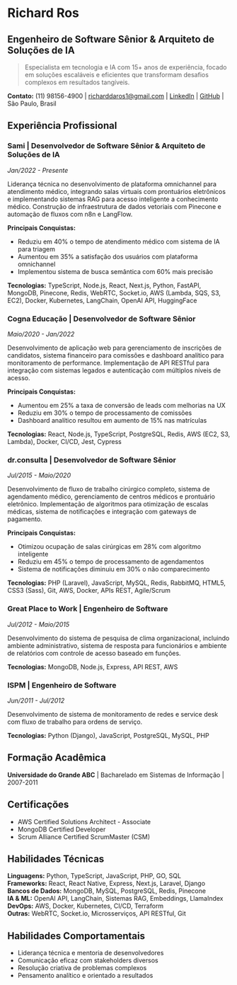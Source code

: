 # Richard Ros
## Engenheiro de Software Sênior & Arquiteto de Soluções de IA

> Especialista em tecnologia e IA com 15+ anos de experiência, focado em soluções escaláveis e eficientes que transformam desafios complexos em resultados tangíveis.

**Contato:** (11) 98156-4900 | richarddaros1@gmail.com | [LinkedIn](https://www.linkedin.com/in/richarddaros) | [GitHub](https://github.com/richarddaros) | São Paulo, Brasil

## Experiência Profissional

### Sami | Desenvolvedor de Software Sênior & Arquiteto de Soluções de IA
*Jan/2022 - Presente*

Liderança técnica no desenvolvimento de plataforma omnichannel para atendimento médico, integrando salas virtuais com prontuários eletrônicos e implementando sistemas RAG para acesso inteligente a conhecimento médico. Construção de infraestrutura de dados vetoriais com Pinecone e automação de fluxos com n8n e LangFlow.

**Principais Conquistas:**
- Reduziu em 40% o tempo de atendimento médico com sistema de IA para triagem
- Aumentou em 35% a satisfação dos usuários com plataforma omnichannel
- Implementou sistema de busca semântica com 60% mais precisão

**Tecnologias:** TypeScript, Node.js, React, Next.js, Python, FastAPI, MongoDB, Pinecone, Redis, WebRTC, Socket.io, AWS (Lambda, SQS, S3, EC2), Docker, Kubernetes, LangChain, OpenAI API, HuggingFace

### Cogna Educação | Desenvolvedor de Software Sênior
*Maio/2020 - Jan/2022*

Desenvolvimento de aplicação web para gerenciamento de inscrições de candidatos, sistema financeiro para comissões e dashboard analítico para monitoramento de performance. Implementação de API RESTful para integração com sistemas legados e autenticação com múltiplos níveis de acesso.

**Principais Conquistas:**
- Aumentou em 25% a taxa de conversão de leads com melhorias na UX
- Reduziu em 30% o tempo de processamento de comissões
- Dashboard analítico resultou em aumento de 15% nas matrículas

**Tecnologias:** React, Node.js, TypeScript, PostgreSQL, Redis, AWS (EC2, S3, Lambda), Docker, CI/CD, Jest, Cypress

### dr.consulta | Desenvolvedor de Software Sênior
*Jul/2015 - Maio/2020*

Desenvolvimento de fluxo de trabalho cirúrgico completo, sistema de agendamento médico, gerenciamento de centros médicos e prontuário eletrônico. Implementação de algoritmos para otimização de escalas médicas, sistema de notificações e integração com gateways de pagamento.

**Principais Conquistas:**
- Otimizou ocupação de salas cirúrgicas em 28% com algoritmo inteligente
- Reduziu em 45% o tempo de processamento de agendamentos
- Sistema de notificações diminuiu em 30% o não comparecimento

**Tecnologias:** PHP (Laravel), JavaScript, MySQL, Redis, RabbitMQ, HTML5, CSS3 (Sass), Git, AWS, Docker, APIs REST, Agile/Scrum

### Great Place to Work | Engenheiro de Software
*Jul/2012 - Maio/2015*

Desenvolvimento do sistema de pesquisa de clima organizacional, incluindo ambiente administrativo, sistema de resposta para funcionários e ambiente de relatórios com controle de acesso baseado em funções.

**Tecnologias:** MongoDB, Node.js, Express, API REST, AWS

### ISPM | Engenheiro de Software
*Jun/2011 - Jul/2012*

Desenvolvimento de sistema de monitoramento de redes e service desk com fluxo de trabalho para ordens de serviço.

**Tecnologias:** Python (Django), JavaScript, PostgreSQL, MySQL, PHP

## Formação Acadêmica
**Universidade do Grande ABC** | Bacharelado em Sistemas de Informação | 2007-2011

## Certificações
- AWS Certified Solutions Architect - Associate
- MongoDB Certified Developer
- Scrum Alliance Certified ScrumMaster (CSM)

## Habilidades Técnicas

**Linguagens:** Python, TypeScript, JavaScript, PHP, GO, SQL  
**Frameworks:** React, React Native, Express, Next.js, Laravel, Django  
**Bancos de Dados:** MongoDB, MySQL, PostgreSQL, Redis, Pinecone  
**IA & ML:** OpenAI API, LangChain, Sistemas RAG, Embeddings, LlamaIndex  
**DevOps:** AWS, Docker, Kubernetes, CI/CD, Terraform  
**Outras:** WebRTC, Socket.io, Microsserviços, API RESTful, Git

## Habilidades Comportamentais
- Liderança técnica e mentoria de desenvolvedores
- Comunicação eficaz com stakeholders diversos
- Resolução criativa de problemas complexos
- Pensamento analítico e orientado a resultados
